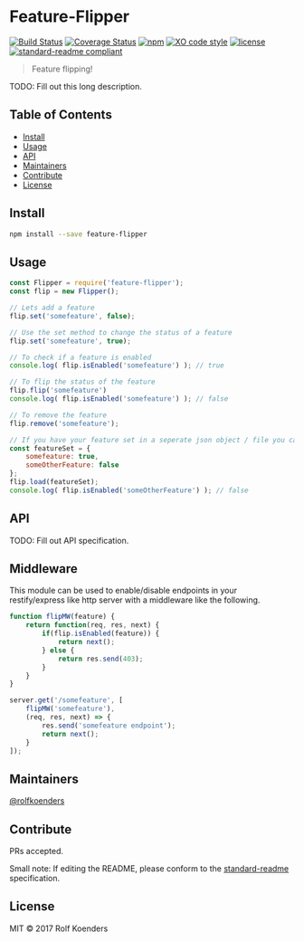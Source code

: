 # Feature-Flipper

[![Build Status](https://travis-ci.org/RolfKoenders/feature-flipper.svg?branch=master)](https://travis-ci.org/RolfKoenders/feature-flipper)
[![Coverage Status](https://coveralls.io/repos/github/RolfKoenders/feature-flipper/badge.svg?branch=master)](https://coveralls.io/github/RolfKoenders/feature-flipper?branch=master)
[![npm](https://img.shields.io/npm/v/feature-flipper.svg)](https://www.npmjs.com/package/feature-flipper)
[![XO code style](https://img.shields.io/badge/code_style-XO-5ed9c7.svg)](https://github.com/sindresorhus/xo)
[![license](https://img.shields.io/github/license/rolfkoenders/feature-flipper.svg)](https://github.com/RolfKoenders/feature-flipper/blob/master/LICENSE)
[![standard-readme compliant](https://img.shields.io/badge/standard--readme-OK-green.svg?style=flat-square)](https://github.com/RichardLitt/standard-readme)


> Feature flipping!

TODO: Fill out this long description.

## Table of Contents

- [Install](#install)
- [Usage](#usage)
- [API](#api)
- [Maintainers](#maintainers)
- [Contribute](#contribute)
- [License](#license)

## Install

```bash
npm install --save feature-flipper
```

## Usage

```js
const Flipper = require('feature-flipper');
const flip = new Flipper();

// Lets add a feature
flip.set('somefeature', false);

// Use the set method to change the status of a feature
flip.set('somefeature', true);

// To check if a feature is enabled
console.log( flip.isEnabled('somefeature') ); // true

// To flip the status of the feature
flip.flip('somefeature')
console.log( flip.isEnabled('somefeature') ); // false

// To remove the feature
flip.remove('somefeature');

// If you have your feature set in a seperate json object / file you can load them in
const featureSet = {
	somefeature: true,
	someOtherFeature: false
};
flip.load(featureSet);
console.log( flip.isEnabled('someOtherFeature') ); // false

```

## API
TODO: Fill out API specification.

## Middleware
This module can be used to enable/disable endpoints in your restify/express like http server with a middleware like the following.

```js
function flipMW(feature) {
	return function(req, res, next) {
		if(flip.isEnabled(feature)) {
			return next();
		} else {
			return res.send(403);
		}
	}
}

server.get('/somefeature', [
	flipMW('somefeature'),
	(req, res, next) => {
		res.send('somefeature endpoint');
		return next();
	}
]);
```

## Maintainers

[@rolfkoenders](https://github.com/rolfkoenders)

## Contribute

PRs accepted.

Small note: If editing the README, please conform to the [standard-readme](https://github.com/RichardLitt/standard-readme) specification.

## License

MIT © 2017 Rolf Koenders
